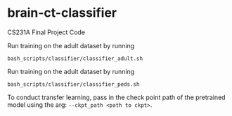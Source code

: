 # brain-ct-classifier

CS231A Final Project Code

Run training on the adult dataset by running
```
bash_scripts/classifier/classifier_adult.sh
```

Run training on the adult dataset by running
```
bash_scripts/classifier/classifier_peds.sh
```

To conduct transfer learning, pass in the check point path of the pretrained model using the arg: `--ckpt_path <path to ckpt>`.
